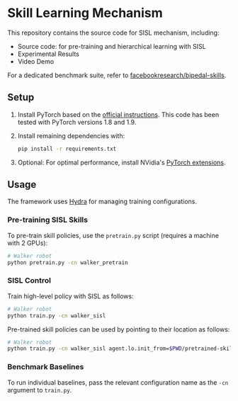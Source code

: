 # Skill Learning Mechanism

This repository contains the source code for SISL mechanism, including:

- Source code: for pre-training and hierarchical learning with SISL
- Experimental Results
- Video Demo

For a dedicated benchmark suite, refer to [facebookresearch/bipedal-skills](https://github.com/facebookresearch/bipedal-skills).

## Setup

1. Install PyTorch based on the [official instructions](https://pytorch.org/get-started). This code has been tested with PyTorch versions 1.8 and 1.9.

2. Install remaining dependencies with:
    ```sh
    pip install -r requirements.txt
    ```

3. Optional: For optimal performance, install NVidia's [PyTorch extensions](https://github.com/NVIDIA/apex).

## Usage

The framework uses [Hydra](https://hydra.cc) for managing training configurations.

### Pre-training SISL Skills

To pre-train skill policies, use the `pretrain.py` script (requires a machine with 2 GPUs):
```sh
# Walker robot
python pretrain.py -cn walker_pretrain
```

### SISL Control

Train high-level policy with SISL as follows:
```sh
# Walker robot
python train.py -cn walker_sisl
```

Pre-trained skill policies can be used by pointing to their location as follows:
```sh
# Walker robot
python train.py -cn walker_sisl agent.lo.init_from=$PWD/pretrained-skills/walker.pt
```

### Benchmark Baselines

To run individual baselines, pass the relevant configuration name as the `-cn` argument to `train.py`. 
